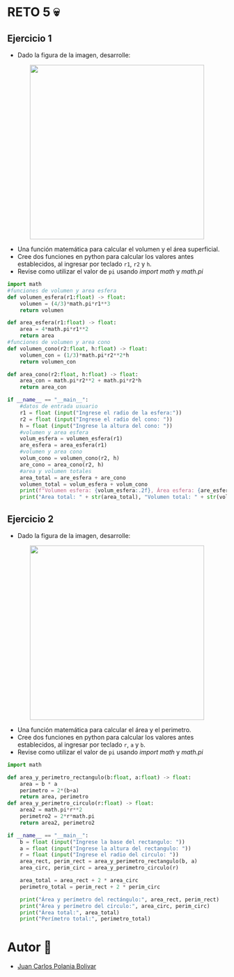 # RETO 5 💀

## Ejercicio 1
- Dado la figura de la imagen, desarrolle:

<div align='center'>
<figure> <img src="https://i.postimg.cc/FRvCmpxx/image.png" alt="" width="400" height="auto"/></br>
<figcaption><b></b></figcaption></figure>
</div>

+ Una función matemática para calcular el volumen y el área superficial.
+ Cree dos funciones en python para calcular los valores antes establecidos, al ingresar por teclado `r1`, `r2` y `h`.
+ Revise como utilizar el valor de `pi` usando *import math* y *math.pi*
```python
import math
#funciones de volumen y area esfera
def volumen_esfera(r1:float) -> float:
    volumen = (4/3)*math.pi*r1**3
    return volumen

def area_esfera(r1:float) -> float:
    area = 4*math.pi*r1**2
    return area
#funciones de volumen y area cono
def volumen_cono(r2:float, h:float) -> float:
    volumen_con = (1/3)*math.pi*r2**2*h
    return volumen_con

def area_cono(r2:float, h:float) -> float:
    area_con = math.pi*r2**2 + math.pi*r2*h
    return area_con

if __name__ == "__main__":
    #datos de entrada usuario
    r1 = float (input("Ingrese el radio de la esfera:"))
    r2 = float (input("Ingrese el radio del cono: "))
    h = float (input("Ingrese la altura del cono: "))
    #volumen y area esfera
    volum_esfera = volumen_esfera(r1)
    are_esfera = area_esfera(r1)
    #volumen y area cono
    volum_cono = volumen_cono(r2, h)
    are_cono = area_cono(r2, h)
    #area y volumen totales
    area_total = are_esfera + are_cono
    volumen_total = volum_esfera + volum_cono
    print(f"Volumen esfera: {volum_esfera:.2f}, Área esfera: {are_esfera:.2f}, Volumen cono: {volum_cono:.2f}, Área cono: {are_cono:.2f}")
    print("Area total: " + str(area_total), "Volumen total: " + str(volumen_total))
```

## Ejercicio 2
- Dado la figura de la imagen, desarrolle:

<div align='center'>
<figure> <img src="https://i.postimg.cc/1t4MrzsL/image.png" alt="" width="400" height="auto"/></br>
<figcaption><b></b></figcaption></figure>
</div>

+ Una función matemática para calcular el área y el perimetro.
+ Cree dos funciones en python para calcular los valores antes establecidos, al ingresar por teclado `r`, `a` y `b`.
+ Revise como utilizar el valor de `pi` usando *import math* y *math.pi*
```python
import math

def area_y_perimetro_rectangulo(b:float, a:float) -> float:
    area = b * a
    perimetro = 2*(b+a)  
    return area, perimetro
def area_y_perimetro_circulo(r:float) -> float:
    area2 = math.pi*r**2
    perimetro2 = 2*r*math.pi
    return area2, perimetro2

if __name__ == "__main__":
    b = float (input("Ingrese la base del rectangulo: "))
    a = float (input("Ingrese la altura del rectangulo: "))
    r = float (input("Ingrese el radio del circulo: "))
    area_rect, perim_rect = area_y_perimetro_rectangulo(b, a)
    area_circ, perim_circ = area_y_perimetro_circulo(r)

    area_total = area_rect + 2 * area_circ
    perimetro_total = perim_rect + 2 * perim_circ

    print("Área y perímetro del rectángulo:", area_rect, perim_rect)
    print("Área y perímetro del círculo:", area_circ, perim_circ)
    print("Área total:", area_total)
    print("Perímetro total:", perimetro_total)
```
# Autor 🤖
- [Juan Carlos Polania Bolivar](https://github.com/Ciyuang)
